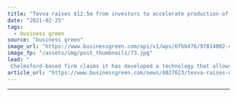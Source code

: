 ```yaml
---
title: "Tevva raises $12.5m from investors to accelerate production of e-truck range"
date: "2021-02-25"
tags: 
  - business green
source: "business green"
image_url: "https://www.businessgreen.com/api/v1/wps/6fbb476/97814002-434c-4a09-964c-17f39a0b1191/3/Tevva-Image-240221-002-185x114.jpg"
image_fp: "/assets/img/post_thumbnails/73.jpg"
lead: "
 Chelmsford-based firm claims it has developed a technology that allows vehicles to 'break the range barrier for electric battery propulsion' in freight vehicles ..."
article_url: "https://www.businessgreen.com/news/4027623/tevva-raises-usd-investors-accelerate-production-truck-range"
---
```


---
